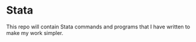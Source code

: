 # Stata

This repo will contain Stata commands and programs that I have written to make my work simpler.
